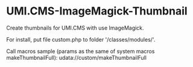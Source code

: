 # UMI.CMS-ImageMagick-Thumbnail
Create thumbnails for UMI.CMS with use ImageMagick.

For install, put file custom.php to folder '/classes/modules/'.

Call macros sample (params as the same of system macros makeThumbnailFull): udata://custom/makeThumbnailFull
